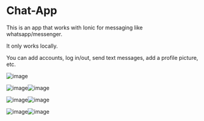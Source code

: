 # Chat-App
This is an app that works with Ionic for messaging like whatsapp/messenger.

It only works locally.

You can add accounts, log in/out, send text messages, add a profile picture, etc.


![image](https://user-images.githubusercontent.com/61541869/116356323-ccd7e000-a803-11eb-9980-860d6412ca5a.png)

![image](https://user-images.githubusercontent.com/61541869/116356425-e8db8180-a803-11eb-9269-f3f5aa6829d3.png)![image](https://user-images.githubusercontent.com/61541869/116356441-ec6f0880-a803-11eb-84c2-5e9ffc5ed279.png)

![image](https://user-images.githubusercontent.com/61541869/116356457-f133bc80-a803-11eb-9418-5e2f68ad84e5.png)![image](https://user-images.githubusercontent.com/61541869/116356467-f4c74380-a803-11eb-90de-f3f1bbb6b888.png)

![image](https://user-images.githubusercontent.com/61541869/116356473-f85aca80-a803-11eb-91de-5ecc71b4fedb.png)![image](https://user-images.githubusercontent.com/61541869/116356479-fb55bb00-a803-11eb-8b40-fc0c4b7b6423.png)
